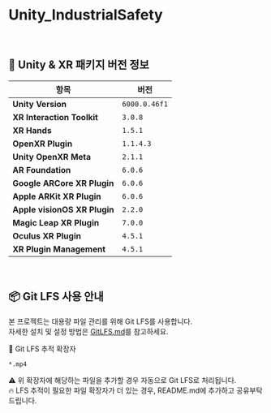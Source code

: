 # Unity_IndustrialSafety


<br>

## 🧩 Unity & XR 패키지 버전 정보
| 항목                           | 버전            |
| ---------------------------- | ------------- |
| **Unity Version**            | `6000.0.46f1` |
| **XR Interaction Toolkit**   | `3.0.8`       |
| **XR Hands**                 | `1.5.1`       |
| **OpenXR Plugin**            | `1.1.4.3`     |
| **Unity OpenXR Meta**        | `2.1.1`       |
| **AR Foundation**            | `6.0.6`       |
| **Google ARCore XR Plugin**  | `6.0.6`       |
| **Apple ARKit XR Plugin**    | `6.0.6`       |
| **Apple visionOS XR Plugin** | `2.2.0`       |
| **Magic Leap XR Plugin**     | `7.0.0`       |
| **Oculus XR Plugin**         | `4.5.1`       |
| **XR Plugin Management**     | `4.5.1`       |


<br>

## 📦 Git LFS 사용 안내
본 프로젝트는 대용량 파일 관리를 위해 Git LFS를 사용합니다. <br>
자세한 설치 및 설정 방법은 <a href="https://github.com/jinsukuku/unity_industrialSafety/blob/main/GitLFS.md">GitLFS.md</a>를 참고하세요.

🔧 Git LFS 추적 확장자
```bash
*.mp4
```
⚠️ 위 확장자에 해당하는 파일을 추가할 경우 자동으로 Git LFS로 처리됩니다. <br>
🔥 LFS 추적이 필요한 파일 확장자가 더 있는 경우, README.md에 추가하고 공유부탁드립니다.

